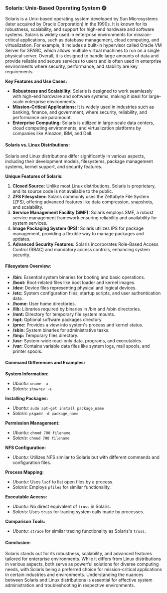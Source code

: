 ### Solaris: Unix-Based Operating System 🌞

Solaris is a Unix-based operating system developed by Sun Microsystems (later acquired by Oracle Corporation) in the 1990s. It is known for its robustness, scalability, and support for high-end hardware and software systems. Solaris is widely used in enterprise environments for mission-critical applications, such as database management, cloud computing, and virtualization. For example, it includes a built-in hypervisor called Oracle VM Server for SPARC, which allows multiple virtual machines to run on a single physical server. Overall, it is designed to handle large amounts of data and provide reliable and secure services to users and is often used in enterprise environments where security, performance, and stability are key requirements.

**Key Features and Use Cases:**

- **Robustness and Scalability:** Solaris is designed to work seamlessly with high-end hardware and software systems, making it ideal for large-scale enterprise environments.
- **Mission-Critical Applications:** It is widely used in industries such as banking, finance, and government, where security, reliability, and performance are paramount.
- **Enterprise Computing:** Solaris is utilized in large-scale data centers, cloud computing environments, and virtualization platforms by companies like Amazon, IBM, and Dell.

#### Solaris vs. Linux Distributions:

Solaris and Linux distributions differ significantly in various aspects, including their development models, filesystems, package management systems, kernel support, and security features.

**Unique Features of Solaris:**

1. **Closed Source:** Unlike most Linux distributions, Solaris is proprietary, and its source code is not available to the public.
2. **ZFS Filesystem:** Solaris commonly uses the Zettabyte File System (ZFS), offering advanced features like data compression, snapshots, and scalability.
3. **Service Management Facility (SMF):** Solaris employs SMF, a robust service management framework ensuring reliability and availability for system services.
4. **Image Packaging System (IPS):** Solaris utilizes IPS for package management, providing a flexible way to manage packages and updates.
5. **Advanced Security Features:** Solaris incorporates Role-Based Access Control (RBAC) and mandatory access controls, enhancing system security.

#### Filesystem Overview:

- **/bin:** Essential system binaries for booting and basic operations.
- **/boot:** Boot-related files like boot loader and kernel images.
- **/dev:** Device files representing physical and logical devices.
- **/etc:** System configuration files, startup scripts, and user authentication data.
- **/home:** User home directories.
- **/lib:** Libraries required by binaries in /bin and /sbin directories.
- **/mnt:** Directory for temporary file system mounts.
- **/opt:** Optional software packages directory.
- **/proc:** Provides a view into system's process and kernel status.
- **/sbin:** System binaries for administrative tasks.
- **/tmp:** Temporary files directory.
- **/usr:** System-wide read-only data, programs, and executables.
- **/var:** Contains variable data files like system logs, mail spools, and printer spools.

#### Command Differences and Examples:

**System Information:**

- _Ubuntu:_ `uname -a`
- _Solaris:_ `showrev -a`

**Installing Packages:**

- _Ubuntu:_ `sudo apt-get install package_name`
- _Solaris:_ `pkgadd -d package_name`

**Permission Management:**

- _Ubuntu:_ `chmod 700 filename`
- _Solaris:_ `chmod 700 filename`

**NFS Configuration:**

- _Ubuntu:_ Utilizes NFS similar to Solaris but with different commands and configuration files.

**Process Mapping:**

- _Ubuntu:_ Uses `lsof` to list open files by a process.
- _Solaris:_ Employs `pfiles` for similar functionality.

**Executable Access:**

- _Ubuntu:_ No direct equivalent of `truss` in Solaris.
- _Solaris:_ Uses `truss` for tracing system calls made by processes.

**Comparison Tools:**

- _Ubuntu:_ `strace` for similar tracing functionality as Solaris's `truss`.

#### Conclusion:

Solaris stands out for its robustness, scalability, and advanced features tailored for enterprise environments. While it differs from Linux distributions in various aspects, both serve as powerful solutions for diverse computing needs, with Solaris being a preferred choice for mission-critical applications in certain industries and environments. Understanding the nuances between Solaris and Linux distributions is essential for effective system administration and troubleshooting in respective environments.

